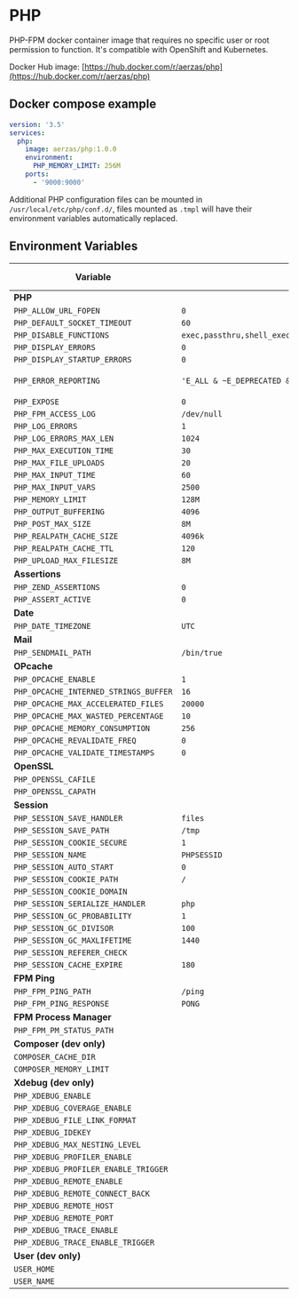 # PHP

PHP-FPM docker container image that requires no specific user or root permission to function.
It's compatible with OpenShift and Kubernetes.

Docker Hub image: [https://hub.docker.com/r/aerzas/php](https://hub.docker.com/r/aerzas/php)

## Docker compose example

```yaml
version: '3.5'
services:
  php:
    image: aerzas/php:1.0.0
    environment:
      PHP_MEMORY_LIMIT: 256M
    ports:
      - '9000:9000'
```

Additional PHP configuration files can be mounted in `/usr/local/etc/php/conf.d/`, files mounted as `.tmpl` will have
their environment variables automatically replaced.

## Environment Variables

| Variable | Default value (base)  | Default value (dev)
| --- | --- | ---
| **PHP**
| `PHP_ALLOW_URL_FOPEN` | `0` | `1`
| `PHP_DEFAULT_SOCKET_TIMEOUT` | `60` | `60`
| `PHP_DISABLE_FUNCTIONS` | `exec,passthru,shell_exec,system,proc_open,popen,parse_ini_file,show_source`
| `PHP_DISPLAY_ERRORS` | `0` | `0`
| `PHP_DISPLAY_STARTUP_ERRORS` | `0` | `0`
| `PHP_ERROR_REPORTING` | `'E_ALL & ~E_DEPRECATED & ~E_STRICT'` | `'E_ALL & ~E_DEPRECATED & ~E_STRICT'`
| `PHP_EXPOSE` | `0` | `0`
| `PHP_FPM_ACCESS_LOG` | `/dev/null` | `/dev/null`
| `PHP_LOG_ERRORS` | `1` | `1`
| `PHP_LOG_ERRORS_MAX_LEN` | `1024` | `1024`
| `PHP_MAX_EXECUTION_TIME` | `30` | `30`
| `PHP_MAX_FILE_UPLOADS` | `20` | `20`
| `PHP_MAX_INPUT_TIME` | `60` | `60`
| `PHP_MAX_INPUT_VARS` | `2500` | `2500`
| `PHP_MEMORY_LIMIT` | `128M` | `128M`
| `PHP_OUTPUT_BUFFERING` | `4096` | `4096`
| `PHP_POST_MAX_SIZE` | `8M` | `8M`
| `PHP_REALPATH_CACHE_SIZE` | `4096k` | `4096k`
| `PHP_REALPATH_CACHE_TTL` | `120` | `120`
| `PHP_UPLOAD_MAX_FILESIZE` | `8M` | `8M`
| **Assertions**
| `PHP_ZEND_ASSERTIONS` | `0` | `0`
| `PHP_ASSERT_ACTIVE` | `0` | `0`
| **Date**
| `PHP_DATE_TIMEZONE` | `UTC` | `UTC`
| **Mail**
| `PHP_SENDMAIL_PATH` | `/bin/true` | `/bin/true`
| **OPcache**
| `PHP_OPCACHE_ENABLE` | `1` | `1`
| `PHP_OPCACHE_INTERNED_STRINGS_BUFFER` | `16` | `16`
| `PHP_OPCACHE_MAX_ACCELERATED_FILES` | `20000` | `20000`
| `PHP_OPCACHE_MAX_WASTED_PERCENTAGE` | `10` | `10`
| `PHP_OPCACHE_MEMORY_CONSUMPTION` | `256` | `256`
| `PHP_OPCACHE_REVALIDATE_FREQ` | `0` | `0`
| `PHP_OPCACHE_VALIDATE_TIMESTAMPS` | `0` | `1`
| **OpenSSL**
| `PHP_OPENSSL_CAFILE` |
| `PHP_OPENSSL_CAPATH` |
| **Session**
| `PHP_SESSION_SAVE_HANDLER` | `files` | `files`
| `PHP_SESSION_SAVE_PATH` | `/tmp` | `/tmp`
| `PHP_SESSION_COOKIE_SECURE` | `1` | `1`
| `PHP_SESSION_NAME` | `PHPSESSID` | `PHPSESSID`
| `PHP_SESSION_AUTO_START` | `0` | `0`
| `PHP_SESSION_COOKIE_PATH` | `/` | `/`
| `PHP_SESSION_COOKIE_DOMAIN` |
| `PHP_SESSION_SERIALIZE_HANDLER` | `php` | `php`
| `PHP_SESSION_GC_PROBABILITY` | `1` | `1`
| `PHP_SESSION_GC_DIVISOR` | `100` | `100`
| `PHP_SESSION_GC_MAXLIFETIME` | `1440` | `1440`
| `PHP_SESSION_REFERER_CHECK` |
| `PHP_SESSION_CACHE_EXPIRE` | `180` | `180`
| **FPM Ping**
| `PHP_FPM_PING_PATH` | `/ping` | `/ping`
| `PHP_FPM_PING_RESPONSE` | `PONG` | `PONG`
| **FPM Process Manager**
| `PHP_FPM_PM_STATUS_PATH` |
| **Composer (dev only)**
| `COMPOSER_CACHE_DIR` | | `/tmp`
| `COMPOSER_MEMORY_LIMIT` | | `256M`
| **Xdebug (dev only)**
| `PHP_XDEBUG_ENABLE` | | `1`
| `PHP_XDEBUG_COVERAGE_ENABLE` | | `0`
| `PHP_XDEBUG_FILE_LINK_FORMAT` |
| `PHP_XDEBUG_IDEKEY` |
| `PHP_XDEBUG_MAX_NESTING_LEVEL` | | `256`
| `PHP_XDEBUG_PROFILER_ENABLE` | | `0`
| `PHP_XDEBUG_PROFILER_ENABLE_TRIGGER` | | `1`
| `PHP_XDEBUG_REMOTE_ENABLE` | | `0`
| `PHP_XDEBUG_REMOTE_CONNECT_BACK` | | `0`
| `PHP_XDEBUG_REMOTE_HOST` | | `localhost`
| `PHP_XDEBUG_REMOTE_PORT` | | `9000`
| `PHP_XDEBUG_TRACE_ENABLE` | | `0`
| `PHP_XDEBUG_TRACE_ENABLE_TRIGGER` | | `1`
| **User (dev only)**
| `USER_HOME` | | `/tmp`
| `USER_NAME` | | `docker`
